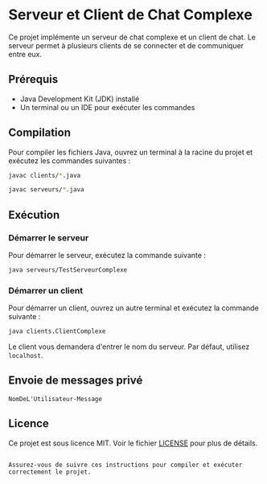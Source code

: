 # Serveur et Client de Chat Complexe

Ce projet implémente un serveur de chat complexe et un client de chat. Le serveur permet à plusieurs clients de se connecter et de communiquer entre eux.

## Prérequis

- Java Development Kit (JDK) installé
- Un terminal ou un IDE pour exécuter les commandes

## Compilation

Pour compiler les fichiers Java, ouvrez un terminal à la racine du projet et exécutez les commandes suivantes :

```sh
javac clients/*.java

javac serveurs/*.java
```

## Exécution

### Démarrer le serveur

Pour démarrer le serveur, exécutez la commande suivante :

```sh
java serveurs/TestServeurComplexe
```

### Démarrer un client

Pour démarrer un client, ouvrez un autre terminal et exécutez la commande suivante :

```sh
java clients.ClientComplexe
```

Le client vous demandera d'entrer le nom du serveur. Par défaut, utilisez `localhost`.

## Envoie de messages privé

```
NomDeL'Utilisateur-Message
```

## Licence

Ce projet est sous licence MIT. Voir le fichier [LICENSE](LICENSE) pour plus de détails.
```

Assurez-vous de suivre ces instructions pour compiler et exécuter correctement le projet.
